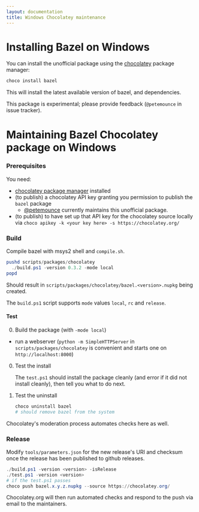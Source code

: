 ```yaml
---
layout: documentation
title: Windows Chocolatey maintenance
---
```


Installing Bazel on Windows
===========================

You can install the unofficial package using the [chocolatey](https://chocolatey.org) package manager:

```sh
choco install bazel
```

This will install the latest available version of bazel, and dependencies.

This package is experimental; please provide feedback (`@petemounce` in issue tracker).


Maintaining Bazel Chocolatey package on Windows
===============================================

### Prerequisites

You need:
* [chocolatey package manager](https://chocolatey.org) installed
* (to publish) a chocolatey API key granting you permission to publish the `bazel` package
  * [@petemounce](https://github.com/petemounce) currently maintains this unofficial package.
* (to publish) to have set up that API key for the chocolatey source locally via `choco apikey -k <your key here> -s https://chocolatey.org/`

### Build

Compile bazel with msys2 shell and `compile.sh`.

```powershell
pushd scripts/packages/chocolatey
  ./build.ps1 -version 0.3.2 -mode local
popd
```

Should result in `scripts/packages/chocolatey/bazel.<version>.nupkg` being created.

The `build.ps1` script supports `mode` values `local`, `rc` and `release`.

#### Test

0. Build the package (with `-mode local`)
  * run a webserver (`python -m SimpleHTTPServer` in `scripts/packages/chocolatey` is convenient and starts one on `http://localhost:8000`)
0. Test the install

    The `test.ps1` should install the package cleanly (and error if it did not install cleanly), then tell you what to do next.

0. Test the uninstall

    ```sh
    choco uninstall bazel
    # should remove bazel from the system
    ```

Chocolatey's moderation process automates checks here as well.

### Release

Modify `tools/parameters.json` for the new release's URI and checksum once the release has been published to github releases.

```powershell
./build.ps1 -version <version> -isRelease
./test.ps1 -version <version>
# if the test.ps1 passes
choco push bazel.x.y.z.nupkg --source https://chocolatey.org/
```

Chocolatey.org will then run automated checks and respond to the push via email to the maintainers.
